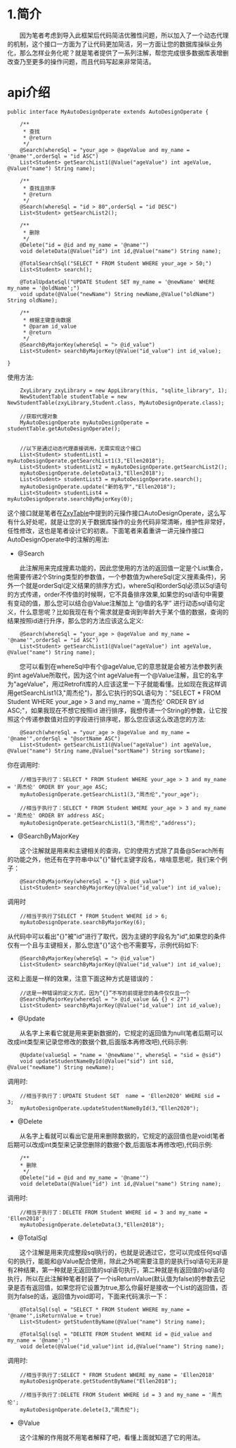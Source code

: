 
# 1.简介

&emsp;&emsp;因为笔者考虑到导入此框架后代码简洁优雅性问题，所以加入了一个动态代理的机制，这个接口一方面为了让代码更加简洁，另一方面让您的数据库操纵业务化，那么怎样业务化呢？就是笔者提供了一系列注解，帮您完成很多数据库表增删改查乃至更多的操作问题，而且代码写起来非常简洁。

# api介绍  

    public interface MyAutoDesignOperate extends AutoDesignOperate {

        /**
         * 查找
         * @return
         */
        @Search(whereSql = "your_age > @ageValue and my_name = '@name'",orderSql = "id ASC")
        List<Student> getSearchList1(@Value("ageValue") int ageValue, @Value("name") String name);

        /**
         * 查找且排序
         * @return
         */
        @Search(whereSql = "id > 80",orderSql = "id DESC")
        List<Student> getSearchList2();

        /**
         * 删除
         */
        @Delete("id = @id and my_name = '@name'")
        void deleteData(@Value("id") int id,@Value("name") String name);

        @TotalSearchSql("SELECT * FROM Student WHERE your_age > 50;")
        List<Student> search();

        @TotalUpdateSql("UPDATE Student SET my_name = '@newName' WHERE my_name = '@oldName';")
        void update(@Value("newName") String newName,@Value("oldName") String oldName);

        /**
         * 根据主键查询数据
         * @param id_value
         * @return
         */
        @SearchByMajorKey(whereSql = "> @id_value")
        List<Student> searchByMajorKey(@Value("id_value") int id_value);

    } 

使用方法:  

        ZxyLibrary zxyLibrary = new AppLibrary(this, "sqlite_library", 1);
        NewStudentTable studentTable = new NewStudentTable(zxyLibrary,Student.class, MyAutoDesignOperate.class);
        
        //获取代理对象
        MyAutoDesignOperate myAutoDesignOperate = studentTable.getAutoDesignOperate();
        

        //以下是通过动态代理直接调用，无需实现这个接口
        List<Student> studentList1 = myAutoDesignOperate.getSearchList1(3,"Ellen2018");
        List<Student> studentList2 = myAutoDesignOperate.getSearchList2();
        myAutoDesignOperate.deleteData(3,"Ellen2018");
        List<Student> studentList3 = myAutoDesignOperate.search();
        myAutoDesignOperate.update("新的名字","Ellen2018");
        List<Student> studentList4 = myAutoDesignOperate.searchByMajorKey(0);


这个接口就是笔者在[ZxyTable](https://github.com/Ellen2018/DhcSQLite/blob/master/ZxyTable.md)中提到的元操作接口AutoDesignOperate，这么写有什么好处呢，就是让您的关于数据库操作的业务代码非常清晰，维护性非常好，任性修改，这也是笔者设计它的初衷。下面笔者来着重讲一讲元操作接口AutoDesignOperate中的注解的用法:

- @Search

&emsp;&emsp;此注解用来完成搜素功能的，因此您使用的方法的返回值一定是个List集合，他需要传递2个String类型的参数值，一个参数值为whereSql(定义搜素条件)，另外一个就是orderSql(定义结果的排序方式)，whereSql和orderSql必须以Sql语句的方式传递，order不传值的时候啊，它不具备排序效果,如果您的sql语句中需要有变动的值，那么您可以结合@Value注解加上 “@值的名字” 进行动态sql语句定义，什么意思呢？比如我现在有个需求就是查询到年龄大于某个值的数据，查询的结果按照id进行升序，那么您的方法应该这么定义:

        @Search(whereSql = "your_age > @ageValue and my_name = '@name'",orderSql = "id ASC")
        List<Student> getSearchList1(@Value("ageValue") int ageValue, @Value("name") String name);

&emsp;&emsp;您可以看到在whereSql中有个@ageValue,它的意思就是会被方法参数列表的int ageValue所取代，因为这个int ageValue有一个@Value注解，且它的名字为"ageValue"，用过Retrofit库的人应该这里一下子就能看懂。比如现在我这样调用getSearchList1(3,"周杰伦")，那么它执行的SQL语句为："SELECT * FROM Student WHERE your_age > 3 and my_name = '周杰伦' ORDER BY id ASC;"，如果我现在不想它按照id 进行排序，我想传递一个String的参数，让它按照这个传递参数值对应的字段进行排序呢，那么您应该这么改造您的方法:  



        @Search(whereSql = "your_age > @ageValue and my_name = '@name'",orderSql = "@sortName ASC")
        List<Student> getSearchList1(@Value("ageValue") int ageValue, @Value("name") String name,@Value("sortName") String sortName);

你在调用时:

        //相当于执行了：SELECT * FROM Student WHERE your_age > 3 and my_name = '周杰伦' ORDER BY your_age ASC;
        myAutoDesignOperate.getSearchList1(3,"周杰伦","your_age");

        //相当于执行了：SELECT * FROM Student WHERE your_age > 3 and my_name = '周杰伦' ORDER BY address ASC;
        myAutoDesignOperate.getSearchList1(3,"周杰伦","address");

- @SearchByMajorKey

&emsp;&emsp;这个注解就是用来和主键相关的查询，它的使用方式除了具备@Serach所有的功能之外，他还有在字符串中以"{}"替代主键字段名，啥啥意思呢，我们来个例子： 

        @SearchByMajorKey(whereSql = "{} > @id_value")
        List<Student> searchByMajorKey(@Value("id_value") int id_value);

调用时

        //相当于执行了SELECT * FROM Student WHERE id > 6;
        myAutoDesignOperate.searchByMajorKey(6);

从代码中可以看出"{}"被"id"进行了取代，因为主键的字段名为"id",如果您的条件仅有一个且与主键相关，那么您连"{}"这个也不需要写，示例代码如下:  

        @SearchByMajorKey(whereSql = "> @id_value")
        List<Student> searchByMajorKey(@Value("id_value") int id_value);

这和上面是一样的效果，注意下面这种方式是错误的：

        //这是一种错误的定义方式，因为“{}”不写的前提是您的条件仅仅且一个
        @SearchByMajorKey(whereSql = "> @id_value && {} < 27")
        List<Student> searchByMajorKey(@Value("id_value") int id_value);

- @Update  

&emsp;&emsp;从名字上来看它就是用来更新数据的，它规定的返回值为null(笔者后期可以改成int类型来记录您修改的数据个数,后面版本再修改吧),代码示例:

        @Update(valueSql = "name = '@newName'", whereSql = "sid = @sid")
        void updateStudentNameById(@Value("sid") int sid, @Value("newName") String newName);

调用时:  

        //相当于执行了：UPDATE Student SET  name = 'Ellen2020' WHERE sid = 3;
        myAutoDesignOperate.updateStudentNameById(3,"Ellen2020");

- @Delete 

&emsp;&emsp;从名字上看就可以看出它是用来删除数据的，它规定的返回值也是void(笔者后期可以改成int类型来记录您删除的数据个数,后面版本再修改吧),代码示例:

        /**
        * 删除
         */
        @Delete("id = @id and my_name = '@name'")
        void deleteData(@Value("id") int id,@Value("name") String name);  

调用时: 

        //相当于执行了：DELETE FROM Student WHERE id = 3 and my_name = 'Ellen2018';
        myAutoDesignOperate.deleteData(3,"Ellen2018");

- @TotalSql  

&emsp;&emsp;这个注解是用来完成整段sql执行的，也就是说通过它，您可以完成任何sql语句的执行，能能和@Value配合使用，除此之外呢需要注意的是执行sql语句无非是有2种结果，第一种就是无返回值的sql语句执行，第二种就是有返回值的sql语句执行，所以在此注解种笔者封装了一个isReturnValue(默认值为false)的参数去记录是否有返回值，如果您将它设置为true,那么你最好是接收一个List的返回值，否则为false的话，返回值为void即可，下面来代码演示一下：  

        @TotalSql(sql = "SELECT * FROM Student WHERE my_name = '@name'",isReturnValue = true)
        List<Student> getStudentByName(@Value("name") String name);

        @TotalSql(sql = "DELETE FROM Student WHERE id = @id_value and my_name = '@name';")
        void delete(@Value("id_value")int id,@Value("name") String name);

调用时:  

        //相当于执行了:SELECT * FROM Student WHERE my_name = 'Ellen2018'
        myAutoDesignOperate.getStudentByName("Ellen2018");

        //相当于执行了:DELETE FROM Student WHERE id = 3 and my_name = '周杰伦';
        myAutoDesignOperate.delete(3,"周杰伦");

- @Value 

&emsp;&emsp;这个注解的作用就不用笔者解释了吧，看懂上面就知道了它的用法。
